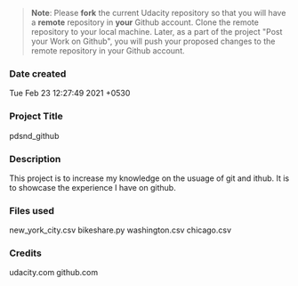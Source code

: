 >**Note**: Please **fork** the current Udacity repository so that you will have a **remote** repository in **your** Github account. Clone the remote repository to your local machine. Later, as a part of the project "Post your Work on Github", you will push your proposed changes to the remote repository in your Github account.

### Date created
Tue Feb 23 12:27:49 2021 +0530

### Project Title
pdsnd_github

### Description
This project is to increase my knowledge on the usuage of git and ithub. It is to showcase the experience I have on github.

### Files used
new_york_city.csv
bikeshare.py
washington.csv
chicago.csv

### Credits
udacity.com
github.com





